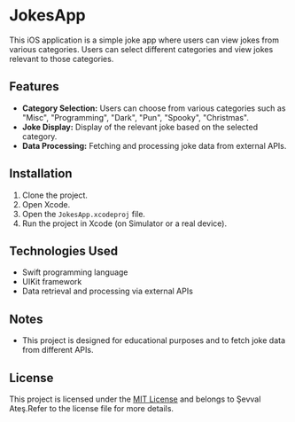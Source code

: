 # JokesApp

This iOS application is a simple joke app where users can view jokes from various categories. Users can select different categories and view jokes relevant to those categories.

## Features

- **Category Selection:** Users can choose from various categories such as "Misc", "Programming", "Dark", "Pun", "Spooky", "Christmas".
- **Joke Display:** Display of the relevant joke based on the selected category.
- **Data Processing:** Fetching and processing joke data from external APIs.

## Installation

1. Clone the project.
2. Open Xcode.
3. Open the `JokesApp.xcodeproj` file.
4. Run the project in Xcode (on Simulator or a real device).

## Technologies Used

- Swift programming language
- UIKit framework
- Data retrieval and processing via external APIs

## Notes

- This project is designed for educational purposes and to fetch joke data from different APIs.

## License

This project is licensed under the [MIT License](LICENSE) and belongs to Şevval Ateş.Refer to the license file for more details.

